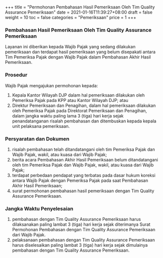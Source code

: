 +++
title = "Permohonan Pembahasan Hasil Pemeriksaan Oleh Tim Quality Assurance Pemeriksaan"
date = 2021-01-16T11:39:27+08:00
draft = false
weight = 10
toc = false
categories = "Pemeriksaan"
price = 1
+++
### Pembahasan Hasil Pemeriksaan Oleh Tim Quality Assurance Pemeriksaan
Layanan ini diberikan kepada Wajib Pajak yang sedang dilakukan pemeriksaan dan terdapat hasil pemeriksaan yang belum disepakati antara Tim Pemeriksa Pajak dengan Wajib Pajak dalam Pembahasan Akhir Hasil Pemeriksaan.

### Prosedur
Wajib Pajak mengajukan permohonan kepada:
1. Kepala Kantor Wilayah DJP dalam hal pemeriksaan dilakukan oleh Pemeriksa Pajak pada KPP atau Kantor Wilayah DJP; atau
2. Direktur Pemeriksaan dan Penagihan, dalam hal pemeriksaan dilakukan oleh Pemeriksa Pajak pada Direktorat Pemeriksaan dan Penagihan,
dalam jangka waktu paling lama 3 (tiga) hari kerja sejak penandatanganan risalah pembahasan dan ditembuskan kepada kepala unit pelaksana pemeriksaan. 

### Persyaratan dan Dokumen
1. risalah pembahasan telah ditandatangani oleh tim Pemeriksa Pajak dan Wajib Pajak, wakil, atau kuasa dari Wajib Pajak;
2. berita acara Pembahasan Akhir Hasil Pemeriksaan belum ditandatangani oleh tim Pemeriksa Pajak dan Wajib Pajak, wakil,
atau kuasa dari Wajib Pajak;
3. terdapat perbedaan pendapat yang terbatas pada dasar hukum koreksi antara Wajib Pajak dengan Pemeriksa Pajak pada saat Pembahasan Akhir Hasil Pemeriksaan;
4. surat permohonan pembahasan hasil pemeriksaan dengan Tim Quality Assurance Pemeriksaan.

### Jangka Waktu Penyelesaian
1. pembahasan dengan Tim Quality Assurance Pemeriksaan harus dilaksanakan paling lambat 3 (tiga) hari kerja sejak diterimanya Surat Permohonan Pembahasan dengan Tim Quality Assurance Pemeriksaan dari Wajib Pajak.
2. pelaksanaan pembahasan dengan Tim Quality Assurance Pemeriksaan harus diselesaikan paling lambat 3 (tiga) hari kerja sejak dimulainya pembahasan dengan Tim Quality Assurance Pemeriksaan.